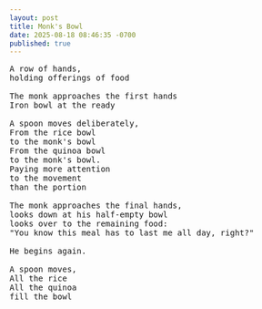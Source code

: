 ```yaml
---
layout: post
title: Monk's Bowl
date: 2025-08-18 08:46:35 -0700
published: true
---
```

<pre class="poem">
A row of hands,
holding offerings of food

The monk approaches the first hands
Iron bowl at the ready

A spoon moves deliberately,
From the rice bowl
to the monk's bowl
From the quinoa bowl
to the monk's bowl.
Paying more attention
to the movement
than the portion

The monk approaches the final hands,
looks down at his half-empty bowl
looks over to the remaining food:
"You know this meal has to last me all day, right?"

He begins again.

A spoon moves,
All the rice
All the quinoa
fill the bowl
</pre>
